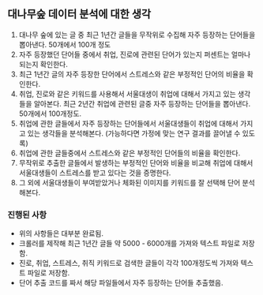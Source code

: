 ## 대나무숲 데이터 분석에 대한 생각
1. 대나무 숲에 있는 글 중 최근 1년간 글들을 무작위로 수집해 자주 등장하는 단어들을 뽑아낸다.   50개에서 100개 정도 
2. 자주 등장했던 단어들 중에서 취업, 진로에 관련된 단어가 있는지 퍼센트는 얼마나 되는지 확인한다. 
3. 최근 1년간 글의 자주 등장한 단어에서 스트레스와 같은 부정적인 단어의 비율을 확인한다. 
4. 취업, 진로와 같은 키워드를 사용해서 서울대생이 취업에 대해서 가지고 있는 생각들을 알아본다. 최근 2년간 취업에 관련된 글중 자주 등장하는 단어들을 뽑아낸다. 50개에서 100개정도. 
5. 취업에 관한 글들에서 자주 등장하는 단어들에서 서울대생들이 취업에 대해서 가지고 있는 생각들을 분석해본다. (가능하다면 가정에 맞는 연구 결과를 끌어낼 수 있도록)
6. 취업에 관한 글들중에서 스트레스와 같은 부정적인 단어들의 비율을 확인한다.  
7. 무작위로 추출한 글들에서 발생하는 부정적인 단어와 비율을 비교해 취업에 대해서 서울대생들이 스트레스를 받고 있다는 것을 증명한다. 
8. 그 외에 서울대생들이 부여받았거나 체화된 이미지를 키워드를 잘 선택해 단어 분석해본다. 


### 진행된 사항
- 위의 사항들은 대부분 완료됨. 
- 크롤러를 제작해 최근 1년간 글들 약 5000 - 6000개를 가져와 텍스트 파일로 저장함. 
- 진로, 취업, 스트레스, 취직 키워드로 검색한 글들이 각각 100개정도씩 가져와 텍스트 파일로 저장함.
- 단어 추출 코드를 짜서 해당 파일들에서 자주 등장하는 단어들 추출했음. 


